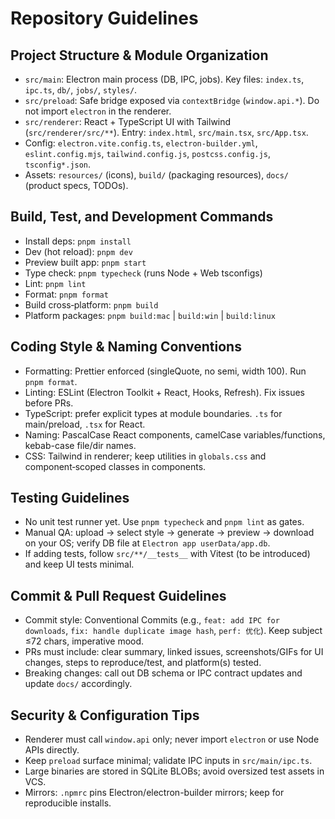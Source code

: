# Repository Guidelines

## Project Structure & Module Organization
- `src/main`: Electron main process (DB, IPC, jobs). Key files: `index.ts`, `ipc.ts`, `db/`, `jobs/`, `styles/`.
- `src/preload`: Safe bridge exposed via `contextBridge` (`window.api.*`). Do not import `electron` in the renderer.
- `src/renderer`: React + TypeScript UI with Tailwind (`src/renderer/src/**`). Entry: `index.html`, `src/main.tsx`, `src/App.tsx`.
- Config: `electron.vite.config.ts`, `electron-builder.yml`, `eslint.config.mjs`, `tailwind.config.js`, `postcss.config.js`, `tsconfig*.json`.
- Assets: `resources/` (icons), `build/` (packaging resources), `docs/` (product specs, TODOs).

## Build, Test, and Development Commands
- Install deps: `pnpm install`
- Dev (hot reload): `pnpm dev`
- Preview built app: `pnpm start`
- Type check: `pnpm typecheck` (runs Node + Web tsconfigs)
- Lint: `pnpm lint`
- Format: `pnpm format`
- Build cross‑platform: `pnpm build`
- Platform packages: `pnpm build:mac` | `build:win` | `build:linux`

## Coding Style & Naming Conventions
- Formatting: Prettier enforced (singleQuote, no semi, width 100). Run `pnpm format`.
- Linting: ESLint (Electron Toolkit + React, Hooks, Refresh). Fix issues before PRs.
- TypeScript: prefer explicit types at module boundaries. `.ts` for main/preload, `.tsx` for React.
- Naming: PascalCase React components, camelCase variables/functions, kebab-case file/dir names.
- CSS: Tailwind in renderer; keep utilities in `globals.css` and component‑scoped classes in components.

## Testing Guidelines
- No unit test runner yet. Use `pnpm typecheck` and `pnpm lint` as gates.
- Manual QA: upload → select style → generate → preview → download on your OS; verify DB file at `Electron app userData/app.db`.
- If adding tests, follow `src/**/__tests__` with Vitest (to be introduced) and keep UI tests minimal.

## Commit & Pull Request Guidelines
- Commit style: Conventional Commits (e.g., `feat: add IPC for downloads`, `fix: handle duplicate image hash`, `perf: 优化`). Keep subject ≤72 chars, imperative mood.
- PRs must include: clear summary, linked issues, screenshots/GIFs for UI changes, steps to reproduce/test, and platform(s) tested.
- Breaking changes: call out DB schema or IPC contract updates and update `docs/` accordingly.

## Security & Configuration Tips
- Renderer must call `window.api` only; never import `electron` or use Node APIs directly.
- Keep `preload` surface minimal; validate IPC inputs in `src/main/ipc.ts`.
- Large binaries are stored in SQLite BLOBs; avoid oversized test assets in VCS.
- Mirrors: `.npmrc` pins Electron/electron-builder mirrors; keep for reproducible installs.
